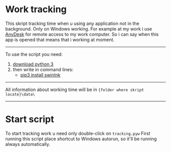 # Work tracking

This skript tracking time when u using any application not in the background. Only on Windows working.
For example at my work i use [AnyDesk](https://anydesk.com/) for remote access to my work computer. So i can say when this app is opened that means that i working at moment.
____
To use the script you need:
1. [download python 3](https://www.python.org/downloads/)
2. then write in command lines:
    * [pip3 install swinlnk](https://pypi.org/project/swinlnk/)
____

All information about working time will be in `{folder where skript locate}\data\`
____
# Start script

To start tracking work u need only double-click on `tracking.pyw`
First running this script place shortcut to Windows autorun, so it'll be running always automatically.
